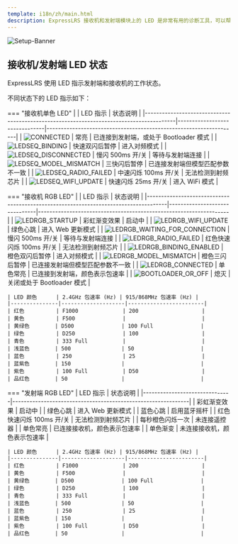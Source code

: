 ```yaml
---
template: i18n/zh/main.html
description: ExpressLRS 接收机和发射端模块上的 LED 是非常有用的诊断工具，可以帮助你判断设备当前状态。
---
```


![Setup-Banner](https://github.com/ExpressLRS/ExpressLRS-Hardware/raw/master/img/quick-start.png)

## 接收机/发射端 LED 状态

ExpressLRS 使用 LED 指示发射端和接收机的工作状态。

不同状态下的 LED 指示如下：

=== "接收机单色 LED"
    |                                                                                         | LED 指示                      | 状态说明                                                         |
    |-----------------------------------------------------------------------------------------|-------------------------------|-------------------------------------------------------------------|
    | ![CONNECTED](../assets/images/LED_ON.gif)                                               | 常亮                          | 已连接到发射端，或处于 Bootloader 模式                            |
    | ![LEDSEQ_BINDING](../assets/images/LEDSEQ_BINDING_10_10_10_100.gif)                     | 快速双闪后暂停                | 进入对频模式                                                      |
    | ![LEDSEQ_DISCONNECTED](../assets/images/LEDSEQ_DISCONNECTED_50_50.gif)                  | 慢闪 500ms 开/关              | 等待与发射端连接                                                  |
    | ![LEDSEQ_MODEL_MISMATCH](../assets/images/LEDSEQ_MODEL_MISMATCH_10_10_10_10_10_100.gif) | 三快闪后暂停                  | 已连接发射端但模型匹配参数不一致                                  |
    | ![LEDSEQ_RADIO_FAILED](../assets/images/LEDSEQ_RADIO_FAILED_20_100.gif)                 | 中速闪烁 100ms 开/关          | 无法检测到射频芯片                                                |
    | ![LEDSEQ_WIFI_UPDATE](../assets/images/LEDSEQ_WIFI_UPDATE_2_3.gif)                      | 快速闪烁 25ms 开/关           | 进入 WiFi 模式                                                    |

=== "接收机 RGB LED"
    |                                                                                     | LED 指示                      | 状态说明                                                         |
    |-------------------------------------------------------------------------------------|-------------------------------|-------------------------------------------------------------------|
    | ![LEDRGB_STARTUP](../assets/images/LEDSEQRGB_STARTUP.gif)                           | 彩虹渐变效果                  | 启动中                                                            |
    | ![LEDRGB_WIFI_UPDATE](../assets/images/LEDSEQRGB_WIFI_UPDATE.gif)                   | 绿色心跳                      | 进入 Web 更新模式                                                 |
    | ![LEDRGB_WAITING_FOR_CONNECTION](../assets/images/LEDSEQRGB_WAITING_TO_CONNECT.gif) | 慢闪 500ms 开/关              | 等待与发射端连接                                                  |
    | ![LEDRGB_RADIO_FAILED](../assets/images/LEDSEQRGB_RADIO_FAILED.gif)                 | 红色快速闪烁 100ms 开/关      | 无法检测到射频芯片                                                |
    | ![LEDRGB_BINDING_ENABLED](../assets/images/LEDSEQRGB_BINDING.gif)                   | 橙色双闪后暂停                | 进入对频模式                                                      |
    | ![LEDRGB_MODEL_MISMATCH](../assets/images/LEDSEQRGB_MODEL_MISMATCH.gif)             | 橙色三闪后暂停                | 已连接发射端但模型匹配参数不一致                                  |
    | ![LEDRGB_CONNECTED](../assets/images/LED_RGB_ON.png)                                | 单色常亮                      | 已连接到发射端，颜色表示包速率                                    |
    | ![BOOTLOADER_OR_OFF](../assets/images/LED_RGB_OFF.png)                              | 熄灭                          | 关闭或处于 Bootloader 模式                                        |

    | LED 颜色      | 2.4GHz 包速率 (Hz) | 915/868MHz 包速率 (Hz) |
    |---------------|--------------------|------------------------|
    | 红色          | F1000              | 200                    |
    | 黄色          | F500               |                        |
    | 黄绿色        | D500               | 100 Full               |
    | 绿色          | D250               | 100                    |
    | 青色          | 333 Full           |                        |
    | 浅蓝色        | 500                | 50                     |
    | 蓝色          | 250                | 25                     |
    | 蓝紫色        | 150                |                        |
    | 紫色          | 100 Full           | D50                    |
    | 品红色        | 50                 |                        |
    
=== "发射端 RGB LED"
    | LED 指示                      | 状态说明                                                     |
    |-------------------------------|--------------------------------------------------------------|
    | 彩虹渐变效果                  | 启动中                                                        |
    | 绿色心跳                      | 进入 Web 更新模式                                             |
    | 蓝色心跳                      | 启用蓝牙摇杆                                                  |
    | 红色快速闪烁 100ms 开/关      | 无法检测到射频芯片                                            |
    | 每秒橙色闪烁一次              | 未连接遥控器                                                  |
    | 单色常亮                      | 已连接接收机，颜色表示包速率                                  |
    | 单色渐变                      | 未连接接收机，颜色表示包速率                                  |

    | LED 颜色      | 2.4GHz 包速率 (Hz) | 915/868MHz 包速率 (Hz) |
    |---------------|--------------------|------------------------|
    | 红色          | F1000              | 200                    |
    | 黄色          | F500               |                        |
    | 黄绿色        | D500               | 100 Full               |
    | 绿色          | D250               | 100                    |
    | 青色          | 333 Full           |                        |
    | 浅蓝色        | 500                | 50                     |
    | 蓝色          | 250                | 25                     |
    | 蓝紫色        | 150                |                        |
    | 紫色          | 100 Full           | D50                    |
    | 品红色        | 50                 |                        |